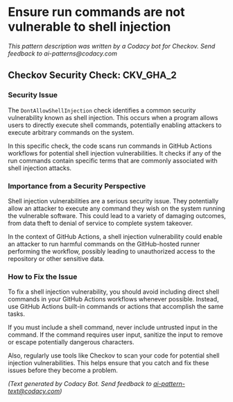 # Ensure run commands are not vulnerable to shell injection

_This pattern description was written by a Codacy bot for Checkov. Send feedback to ai-patterns@codacy.com_

## Checkov Security Check: CKV_GHA_2

### Security Issue

The `DontAllowShellInjection` check identifies a common security vulnerability known as shell injection. This occurs when a program allows users to directly execute shell commands, potentially enabling attackers to execute arbitrary commands on the system. 

In this specific check, the code scans run commands in GitHub Actions workflows for potential shell injection vulnerabilities. It checks if any of the run commands contain specific terms that are commonly associated with shell injection attacks.

### Importance from a Security Perspective

Shell injection vulnerabilities are a serious security issue. They potentially allow an attacker to execute any command they wish on the system running the vulnerable software. This could lead to a variety of damaging outcomes, from data theft to denial of service to complete system takeover.

In the context of GitHub Actions, a shell injection vulnerability could enable an attacker to run harmful commands on the GitHub-hosted runner performing the workflow, possibly leading to unauthorized access to the repository or other sensitive data.

### How to Fix the Issue

To fix a shell injection vulnerability, you should avoid including direct shell commands in your GitHub Actions workflows whenever possible. Instead, use GitHub Actions built-in commands or actions that accomplish the same tasks.

If you must include a shell command, never include untrusted input in the command. If the command requires user input, sanitize the input to remove or escape potentially dangerous characters.

Also, regularly use tools like Checkov to scan your code for potential shell injection vulnerabilities. This helps ensure that you catch and fix these issues before they become a problem.

_(Text generated by Codacy Bot. Send feedback to ai-pattern-text@codacy.com)_
